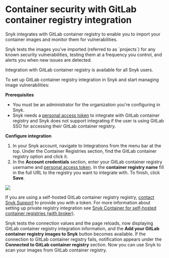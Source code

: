 # Container security with GitLab container registry integration

Snyk integrates with GitLab container registry to enable you to import your container images and monitor them for vulnerabilities.

Snyk tests the images you’ve imported (referred to as \`projects\`) for any known security vulnerabilities, testing them at a frequency you control, and alerts you when new issues are detected.

Integration with GitLab container registry is available for all Snyk users.

To set up GitLab container registry integration in Snyk and start managing image vulnerabilities:

**Prerequisites**

* You must be an administrator for the organization you're configuring in Snyk.
* Snyk needs a [personal access token](https://docs.gitlab.com/ee/user/profile/personal\_access\_tokens.html) to integrate with GitLab container registry and Snyk does not support integrating if the user is using GitLab SSO for accessing their GitLab container registry.

**Configure integration**

1. In your Snyk account, navigate to Integrations from the menu bar at the top. Under the Container Registries section, find the GitLab container registry option and click it.
2. In the **Account credentials** section, enter your GitLab container registry username and [personal access token](https://docs.gitlab.com/ee/user/profile/personal\_access\_tokens.html). In the **container registry name** fill in the full URL to the registry you want to integrate with. To finish, click **Save**.

![](../../../.gitbook/assets/mceclip1-6-.png)

If you are using a self-hosted GitLab container registry registry, [contact Snyk Support](https://support.snyk.io/hc/en-us/requests/new) to provide you with a token. For more information about setting up private registry integration see [Snyk Container for self-hosted container registries (with broker)](../../integrate-self-hosted-container-registries.md).

Snyk tests the connection values and the page reloads, now displaying GitLab container registry integration information, and the **Add your GitLab container registry images to Snyk** button becomes available. If the connection to GitLab container registry fails, notification appears under the **Connected to GitLab container registry** section. Now you can use Snyk to scan your images from GitLab container registry.
